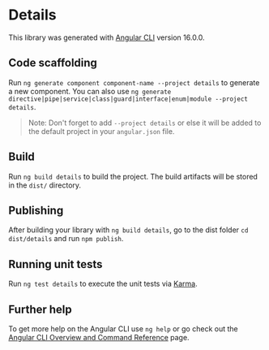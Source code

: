 # Details

This library was generated with [Angular CLI](https://github.com/angular/angular-cli) version 16.0.0.

## Code scaffolding

Run `ng generate component component-name --project details` to generate a new component. You can also use `ng generate directive|pipe|service|class|guard|interface|enum|module --project details`.
> Note: Don't forget to add `--project details` or else it will be added to the default project in your `angular.json` file. 

## Build

Run `ng build details` to build the project. The build artifacts will be stored in the `dist/` directory.

## Publishing

After building your library with `ng build details`, go to the dist folder `cd dist/details` and run `npm publish`.

## Running unit tests

Run `ng test details` to execute the unit tests via [Karma](https://karma-runner.github.io).

## Further help

To get more help on the Angular CLI use `ng help` or go check out the [Angular CLI Overview and Command Reference](https://angular.io/cli) page.
